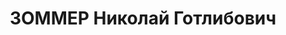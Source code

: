 ---
title: ЗОММЕР Николай Готлибович
description: р. 1909, м. Боровичі Санкт-Петербургської губ., естонець, позапартійний,
  освіта середня, командир взводу 123 стрілецького полку. 27.11.1937 звинувачений
  у належності до к/рев. організації, розстріляний 28.11.1937 р. Реабілітований 13.08.1964
  р.
---